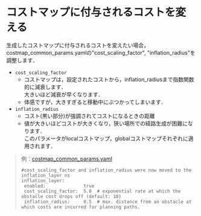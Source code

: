 # コストマップに付与されるコストを変える
生成したコストマップに付与されるコストを変えたい場合，costmap_common_params.yamlの"cost_scaling_factor", "inflation_radius"を調整します．
  - `cost_scaling_factor`
    - コストマップは，設定されたコストから，inflation_radiusまで指数関数的に減衰します．<br>
        大きいほど減衰が早くなります．
    - 体感ですが，大きすぎると移動中にぶつかってしまいます．
  - `inflation_radius`
    - コスト(黒い部分)が強調されてコストになるときの距離
    - 値が大きいほどコストが大きくなり，狭い場所での経路生成が困難になります．
<br>このパラメータがlocalコストマップ，globalコストマップそれぞれに適用されます．


> 例：[costmap_common_params.yaml](sobit_navigation/param/sobit_turtlebot/costmap_common_params.yaml)
> ```
> #cost_scaling_factor and inflation_radius were now moved to the inflation_layer ns
> inflation_layer:
>  enabled:              true
>  cost_scaling_factor:  5.0  # exponential rate at which the obstacle cost drops off (default: 10)
>  inflation_radius:     0.5  # max. distance from an obstacle at which costs are incurred for planning paths.
> ```